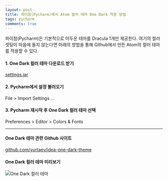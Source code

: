 ```yaml
---
layout: post
title: 파이참(Pycharm)에서 Atom 컬러 테마 One Dark 적용 방법 
tags: pycharm 
comments: true
---
```


파이참(Pycharm)은 기본적으로 어두운 테마를 Dracula 1개만 제공한다. 여기의 컬러 셋팅이 마음에 들지 않는다면 아래의 방법을 통해 Github에서 만든 Atom의 컬러 테마를 적용할 수 있다.

#### 1. One Dark 컬러 테마 다운로드 받기
[settings.jar](https://github.com/yurtaev/idea-one-dark-theme/blob/master/settings.jar)
   
#### 2. Pycharm에서 설정 불러오기
File > Import Settings ...
   
#### 3. Pycharm 재시작 후 One Dark 컬러 테마 선택
Preferences > Editor > Colors & Fonts
   
---   
  
#### One Dark 테마 관련 Github 사이트
[github.com/yurtaev/idea-one-dark-theme](https://github.com/yurtaev/idea-one-dark-theme)

#### One Dark 컬러 테마 미리보기
![One Dark 컬러 테마](https://github.com/yurtaev/idea-one-dark-theme/raw/master/screenshots/1.png)
